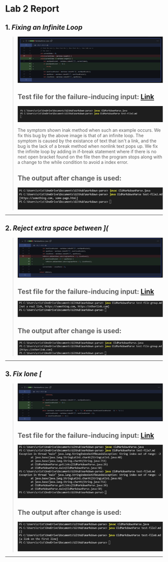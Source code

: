 # **Lab 2 Report**
## 1. *Fixing an Infinite Loop*
> ![Code_Change_Diff1](https://github.com/quistian241/cse15l-lab-reports/blob/main/lab_2_images/VSCode2.png?raw=true) 
> ## Test file for the failure-inducing input: [Link](https://github.com/quistian241/markdown-parse/blob/main/test-file2.md)
> ![Symptom_of_Fail1](https://github.com/quistian241/cse15l-lab-reports/blob/main/lab_2_images/VSCode2_before.png?raw=true)
>
> The symptom shown inak method when such an example occurs. We fix this bug by  the above image is that of an infinite loop. The symptom is caused by the existance of text that isn't a link, and the bug is the lack of a break method when nonlink text pops up. We fix the infinite loop by adding in if-break statement where if there is no next open bracket found on the file then the program stops along with a change to the while condition to avoid a index error. 
> ## The output after change is used:
> ![Symptom_of_Fixed1](https://github.com/quistian241/cse15l-lab-reports/blob/main/lab_2_images/VSCode2_after.png?raw=true)
---

## 2. *Reject extra space between ](*
> ![Code_Change_Diff2](https://github.com/quistian241/cse15l-lab-reports/blob/main/lab_2_images/VSCode3.png?raw=true) 
> ## Test file for the failure-inducing input: [Link](https://github.com/quistian241/markdown-parse/blob/main/test-file-group.md)
> ![Symptom_of_Fail2](https://github.com/quistian241/cse15l-lab-reports/blob/main/lab_2_images/VSCode3_before.png?raw=true)
> 
> 
> ## The output after change is used:
>![Symptom_of_Fixed2](https://github.com/quistian241/cse15l-lab-reports/blob/main/lab_2_images/VSCode3_after.png?raw=true)
---

## 3. *Fix lone [*
> ![Code_Change_Diff2](https://github.com/quistian241/cse15l-lab-reports/blob/main/lab_2_images/VSCode4.png?raw=true) 
> ## Test file for the failure-inducing input: [Link](https://github.com/quistian241/markdown-parse/blob/main/test-file-group.md)
> ![Symptom_of_Fail2](https://github.com/quistian241/cse15l-lab-reports/blob/main/lab_2_images/VSCode4_before.png?raw=true)
> 
> 
> ## The output after change is used:
>![Symptom_of_Fixed2](https://github.com/quistian241/cse15l-lab-reports/blob/main/lab_2_images/VSCode4_after.png?raw=true)
---

